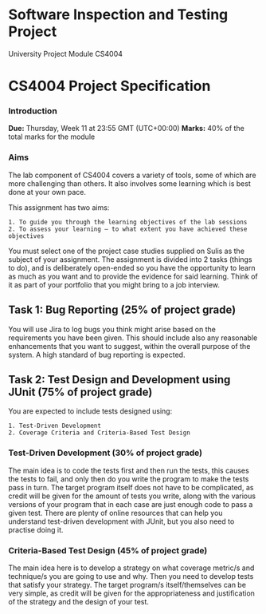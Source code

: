 # Software Inspection and Testing Project
University Project Module CS4004

# CS4004 Project Specification

### Introduction
**Due:** Thursday, Week 11 at 23:55 GMT (UTC+00:00)
**Marks:** 40% of the total marks for the module

### Aims
The lab component of CS4004 covers a variety of tools, some of which are more challenging than others. It also involves some learning which is best done at your own pace.

This assignment has two aims:
```
1. To guide you through the learning objectives of the lab sessions
2. To assess your learning – to what extent you have achieved these objectives
```

You must select one of the project case studies supplied on Sulis as the subject of your
assignment.
The assignment is divided into 2 tasks (things to do), and is deliberately open-ended so you have the opportunity to learn as much as you want and to provide the evidence for said learning. Think of it as part of your portfolio that you might bring to a job interview.

## Task 1: Bug Reporting (25% of project grade)

You will use Jira to log bugs you think might arise based on the requirements you have been given. This should include also any reasonable enhancements that you want to suggest, within the overall purpose of the system. A high standard of bug reporting is expected.

## Task 2: Test Design and Development using JUnit (75% of project grade)

You are expected to include tests designed using:
```
1. Test-Driven Development
2. Coverage Criteria and Criteria-Based Test Design
```

### Test-Driven Development (30% of project grade)
The main idea is to code the tests first and then run the tests, this causes the tests to fail, and only then do you write the program to make the tests pass in turn.
The target program itself does not have to be complicated, as credit will be given for the amount of tests you write, along with the various versions of your program that in each case are just enough code to pass a given test.
There are plenty of online resources that can help you understand test-driven development with JUnit, but you also need to practise doing it.

### Criteria-Based Test Design (45% of project grade)
The main idea here is to develop a strategy on what coverage metric/s and technique/s you are going to use and why.
Then you need to develop tests that satisfy your strategy. The target program/s itself/themselves can be very simple, as credit will be given for the appropriateness and justification of the strategy and the design of your test.
